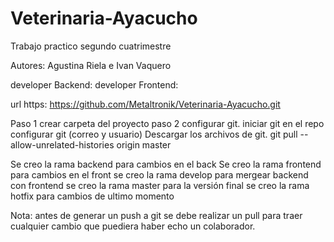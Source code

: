 # Veterinaria-Ayacucho
Trabajo practico segundo cuatrimestre 

Autores: Agustina Riela e Ivan Vaquero

developer Backend:
developer Frontend:

url https: https://github.com/Metaltronik/Veterinaria-Ayacucho.git

Paso 1 crear carpeta del proyecto
paso 2 configurar git. 
iniciar git en el repo
configurar git (correo y usuario)
Descargar los archivos de git.
git pull --allow-unrelated-histories origin master 

Se creo la rama backend para cambios en el back
Se creo la rama frontend para cambios en el front
se creo la rama develop para mergear backend con frontend
se creo la rama master para la versión final
se creo la rama hotfix para cambios de ultimo momento

Nota: antes de generar un push a git se debe realizar un pull para traer cualquier cambio que puediera haber echo un colaborador. 
